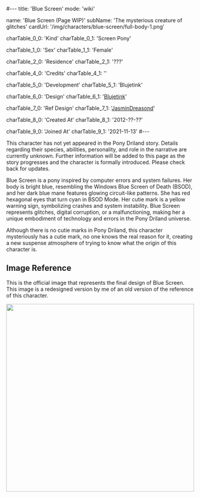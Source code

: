 #---
title: 'Blue Screen'
mode: 'wiki'

name: 'Blue Screen (Page WIP)'
subName: 'The mysterious creature of glitches'
cardUrl: '/img/characters/blue-screen/full-body-1.png'

charTable_0_0: 'Kind'
charTable_0_1: 'Screen Pony'

charTable_1_0: 'Sex'
charTable_1_1: 'Female'

charTable_2_0: 'Residence'
charTable_2_1: '???'

charTable_4_0: 'Credits'
charTable_4_1: ''

charTable_5_0: 'Development'
charTable_5_1: 'Blujetink'

charTable_6_0: 'Design'
charTable_6_1: '[Blujetink](https://derpibooru.org/tags/artist-colon-acersiii)'

charTable_7_0: 'Ref Design'
charTable_7_1: '[JasminDreasond](https://derpibooru.org/tags/artist-colon-jasmindreasond)'

charTable_8_0: 'Created At'
charTable_8_1: '2012-??-??'

charTable_9_0: 'Joined At'
charTable_9_1: '2021-11-13'
#---

<span class="made-by-ai">

This character has not yet appeared in the Pony Driland story. Details regarding their species, abilities, personality, and role in the narrative are currently unknown. Further information will be added to this page as the story progresses and the character is formally introduced. Please check back for updates.

Blue Screen is a pony inspired by computer errors and system failures. Her body is bright blue, resembling the Windows Blue Screen of Death (BSOD), and her dark blue mane features glowing circuit-like patterns. She has red hexagonal eyes that turn cyan in BSOD Mode. Her cutie mark is a yellow warning sign, symbolizing crashes and system instability. Blue Screen represents glitches, digital corruption, or a malfunctioning, making her a unique embodiment of technology and errors in the Pony Driland universe.

</span>

Although there is no cutie marks in Pony Driland, this character mysteriously has a cutie mark, no one knows the real reason for it, creating a new suspense atmosphere of trying to know what the origin of this character is.

## Image Reference

This is the official image that represents the final design of Blue Screen. This image is a redesigned version by me of an old version of the reference of this character.

<img src="/img/characters/blue-screen/ref.jpg" height="500">